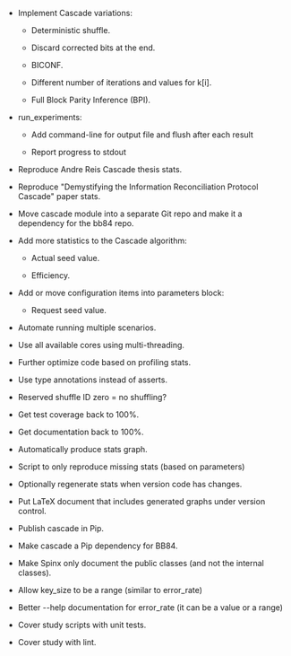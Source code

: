 * Implement Cascade variations:

  * Deterministic shuffle.

  * Discard corrected bits at the end.

  * BICONF.

  * Different number of iterations and values for k[i].
  
  * Full Block Parity Inference (BPI).

* run_experiments:

  * Add command-line for output file and flush after each result

  * Report progress to stdout

* Reproduce Andre Reis Cascade thesis stats.

* Reproduce "Demystifying the Information Reconciliation Protocol Cascade" paper stats.

* Move cascade module into a separate Git repo and make it a dependency for the bb84 repo.

* Add more statistics to the Cascade algorithm:

  * Actual seed value.

  * Efficiency.

* Add or move configuration items into parameters block:

  * Request seed value.

* Automate running multiple scenarios.

* Use all available cores using multi-threading.

* Further optimize code based on profiling stats.

* Use type annotations instead of asserts.

* Reserved shuffle ID zero = no shuffling?

* Get test coverage back to 100%.

* Get documentation back to 100%.

* Automatically produce stats graph.

* Script to only reproduce missing stats (based on parameters)

* Optionally regenerate stats when version code has changes.

* Put LaTeX document that includes generated graphs under version control.

* Publish cascade in Pip.

* Make cascade a Pip dependency for BB84.

* Make Spinx only document the public classes (and not the internal classes).

* Allow key_size to be a range (similar to error_rate)

* Better --help documentation for error_rate (it can be a value or a range)

* Cover study scripts with unit tests.

* Cover study with lint.